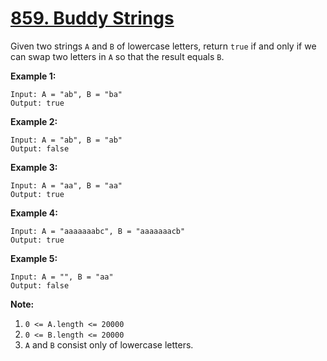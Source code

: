 # [859. Buddy Strings](https://leetcode.com/problems/buddy-strings/description)
Given two strings `A` and `B` of lowercase letters, return `true` if and only if we can swap two letters in `A` so that the result equals `B`.

**Example 1:**
```
Input: A = "ab", B = "ba"
Output: true
```
**Example 2:**
```
Input: A = "ab", B = "ab"
Output: false
```
**Example 3:**
```
Input: A = "aa", B = "aa"
Output: true
```
**Example 4:**
```
Input: A = "aaaaaaabc", B = "aaaaaaacb"
Output: true
```
**Example 5:**
```
Input: A = "", B = "aa"
Output: false
```

**Note:**

1. `0 <= A.length <= 20000`
2. `0 <= B.length <= 20000`
3. `A` and `B` consist only of lowercase letters.